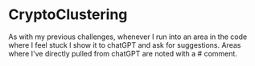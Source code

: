 # CryptoClustering

As with my previous challenges, whenever I run into an area in the code where I feel stuck I show it to chatGPT and ask for suggestions. Areas where I've directly pulled from chatGPT are noted with a # comment.
